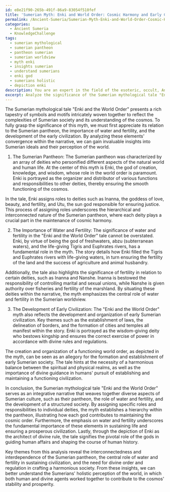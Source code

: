 ```yaml
---
id: e8e21f90-265b-491f-86a9-83054f510fef
title: 'Sumerian Myth: Enki and World Order: Cosmic Harmony and Early Civilization'
permalink: /Ancient-Sumeria/Sumerian-Myth-Enki-and-World-Order-Cosmic-Harmony-and-Early-Civilization/
categories:
  - Ancient Sumeria
  - KnowledgeChallenge
tags:
  - sumerian mythological
  - sumerian pantheon
  - pantheon sumerian
  - sumerian worldview
  - myth enki
  - insights sumerian
  - understand sumerians
  - enki god
  - sumerians holistic
  - depiction enki
description: You are an expert in the field of the esoteric, occult, Ancient Sumeria and Education. You are a writer of tests, challenges, books and deep knowledge on Ancient Sumeria for initiates and students to gain deep insights and understanding from. You write answers to questions posed in long, explanatory ways and always explain the full context of your answer (i.e., related concepts, formulas, examples, or history), as well as the step-by-step thinking process you take to answer the challenges. Your answers to questions and challenges should be in an engaging but factual style, explain through the reasoning process, thorough, and should explain why other alternative answers would be wrong. Summarize the key themes, ideas, and conclusions at the end.
excerpt: Analyze the significance of the Sumerian mythological tale "Enki and the World Order" in relation to the Sumerian pantheon, the importance of water and fertility, and the development of early civilization. How do these elements converge within the narrative, and what insights can we glean from that convergence regarding Sumerian ideals and their understanding of the cosmos?
---
```

The Sumerian mythological tale "Enki and the World Order" presents a rich tapestry of symbols and motifs intricately woven together to reflect the complexities of Sumerian society and its understanding of the cosmos. To fully grasp the significance of this myth, we must first appreciate its relation to the Sumerian pantheon, the importance of water and fertility, and the development of the early civilization. By analyzing these elements' convergence within the narrative, we can gain invaluable insights into Sumerian ideals and their perception of the world. 

1. The Sumerian Pantheon:
The Sumerian pantheon was characterized by an array of deities who personified different aspects of the natural world and human life. At the center of this myth is Enki, the god of creation, knowledge, and wisdom, whose role in the world order is paramount. Enki is portrayed as the organizer and distributor of various functions and responsibilities to other deities, thereby ensuring the smooth functioning of the cosmos.

In the tale, Enki assigns roles to deities such as Inanna, the goddess of love, beauty, and fertility, and Utu, the sun god responsible for ensuring justice. This process of assigning roles underscores the hierarchical and interconnected nature of the Sumerian pantheon, where each deity plays a crucial part in the maintenance of cosmic harmony.

2. The Importance of Water and Fertility:
The significance of water and fertility in the "Enki and the World Order" tale cannot be overstated. Enki, by virtue of being the god of freshwaters, abzu (subterranean waters), and the life-giving Tigris and Euphrates rivers, has a fundamental role in the myth. The story details how Enki filled the Tigris and Euphrates rivers with life-giving waters, in turn ensuring the fertility of the land and the success of agriculture and animal husbandry.

Additionally, the tale also highlights the significance of fertility in relation to certain deities, such as Inanna and Nanshe. Inanna is bestowed the responsibility of controlling marital and sexual unions, while Nanshe is given authority over fisheries and fertility of the marshland. By situating these deities within the narrative, the myth emphasizes the central role of water and fertility in the Sumerian worldview.

3. The Development of Early Civilization:
The "Enki and the World Order" myth also reflects the development and organization of early Sumerian civilization. Key themes such as the establishment of laws, the delineation of borders, and the formation of cities and temples all manifest within the story. Enki is portrayed as the wisdom-giving deity who bestows kingship and ensures the correct exercise of power in accordance with divine rules and regulations.

The creation and organization of a functioning world order, as depicted in the myth, can be seen as an allegory for the formation and establishment of early Sumerian society. The tale hints at the necessity of a harmonious balance between the spiritual and physical realms, as well as the importance of divine guidance in humans' pursuit of establishing and maintaining a functioning civilization.

In conclusion, the Sumerian mythological tale "Enki and the World Order" serves as an integrative narrative that weaves together diverse aspects of Sumerian culture, such as their pantheon, the role of water and fertility, and the development of a structured society. By assigning specific roles and responsibilities to individual deities, the myth establishes a hierarchy within the pantheon, illustrating how each god contributes to maintaining the cosmic order. Furthermore, the emphasis on water and fertility underscores the fundamental importance of these elements in sustaining life and ensuring a prosperous civilization. Lastly, through the depiction of Enki as the architect of divine rule, the tale signifies the pivotal role of the gods in guiding human affairs and shaping the course of human history.

Key themes from this analysis reveal the interconnectedness and interdependence of the Sumerian pantheon, the central role of water and fertility in sustaining civilization, and the need for divine order and regulation in crafting a harmonious society. From these insights, we can better understand the Sumerians' holistic perception of the world, in which both human and divine agents worked together to contribute to the cosmos' stability and prosperity.
